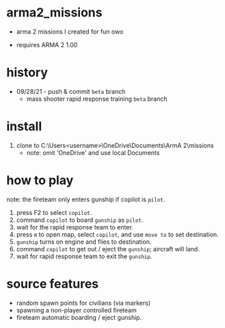 # arma2_missions
+ arma 2 missions I created for fun owo

+ requires ARMA 2 1.00 
# history
+ 09/28/21 - push & commit `beta` branch
  - mass shooter rapid response training `beta` branch
# install
  1. clone to C:\Users\<username>\OneDrive\Documents\ArmA 2\missions
     - note: omit 'OneDrive' and use local Documents 
# how to play
   
  note: the fireteam only enters gunship if copilot is `pilot`. 
   
  1. press F2 to select `copilot`.
  2. command `copilot` to board `gunship` as `pilot`.
  3. wait for the rapid response team to enter. 
  4. press `m` to open map, select `copilot`, and use `move to` to set destination.
  5. `gunship` turns on engine and flies to destination. 
  6. command `copilot` to get out / eject the `gunship`; aircraft will land. 
  7. wait for rapid response team to exit the `gunship`. 

# source features
  - random spawn points for civilians (via markers)
  - spawning a non-player controlled fireteam
  - fireteam automatic boarding / eject gunship.
  
